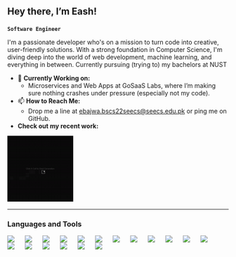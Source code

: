 ## Hey there, I’m Eash!

**`Software Engineer`**

I'm a passionate developer who's on a mission to turn code into creative, user-friendly solutions. With a strong foundation in Computer Science, I'm diving deep into the world of web development, machine learning, and everything in between. Currently pursuing (trying to) my bachelors at NUST

- 🔭 **Currently Working on:**  
  - Microservices and Web Apps at GoSaaS Labs, where I’m making sure nothing crashes under pressure (especially not my code).
- 📫 **How to Reach Me:**  
  - Drop me a line at ebajwa.bscs22seecs@seecs.edu.pk or ping me on GitHub.
- **Check out my recent work:**
<a href="https://github.com/eashah-uwu/WaveGen" >
    <img width="150px" src="https://github.com/eashah-uwu/eashah-uwu/blob/main/Picture1.gif" />
</a>

 ---
 ### Languages and Tools

<img width="30px" align="left" style="padding-right:10px;"  src="https://cdn.jsdelivr.net/gh/devicons/devicon@latest/icons/javascript/javascript-original.svg" />
<img width="30px" align="left" style="padding-right:10px;" src="https://cdn.jsdelivr.net/gh/devicons/devicon@latest/icons/java/java-original.svg" />
<img width="30px" align="left" style="padding-right:10px;"  src="https://cdn.jsdelivr.net/gh/devicons/devicon@latest/icons/python/python-original.svg" />
<img width="30px" align="left" style="padding-right:10px;" src="https://cdn.jsdelivr.net/gh/devicons/devicon@latest/icons/cplusplus/cplusplus-original.svg" />
<img width="30px" align="left" style="padding-right:10px;" src="https://cdn.jsdelivr.net/gh/devicons/devicon@latest/icons/mysql/mysql-original.svg" />
<img width="30px" align="left" style="padding-right:10px;" src="https://cdn.jsdelivr.net/gh/devicons/devicon/icons/c/c-original.svg" />
<img width="30px" align="left" style="padding-right:10px;" src="https://cdn.jsdelivr.net/gh/devicons/devicon/icons/postgresql/postgresql-original.svg" />
<img width="30px" align="left" style="padding-right:10px;" src="https://cdn.jsdelivr.net/gh/devicons/devicon/icons/mongodb/mongodb-original.svg" />
<img width="30px" align="left" style="padding-right:10px;" src="https://cdn.jsdelivr.net/gh/devicons/devicon/icons/php/php-original.svg" />
<img width="30px" align="left" style="padding-right:10px;" src="https://cdn.jsdelivr.net/gh/devicons/devicon/icons/html5/html5-original.svg" />
<img width="30px" align="left" style="padding-right:10px;" src="https://cdn.jsdelivr.net/gh/devicons/devicon/icons/css3/css3-original.svg" />
<img width="30px" align="left" style="padding-right:10px;" src="https://cdn.jsdelivr.net/gh/devicons/devicon/icons/typescript/typescript-original.svg" />
<img width="30px" align="left" style="padding-right:10px;" src="https://cdn.jsdelivr.net/gh/devicons/devicon/icons/git/git-original.svg" />
<img width="30px" align="left" style="padding-right:10px;" src="https://cdn.jsdelivr.net/gh/devicons/devicon/icons/nodejs/nodejs-original.svg" />
<img width="30px" align="left" style="padding-right:10px;" src="https://cdn.jsdelivr.net/gh/devicons/devicon/icons/figma/figma-original.svg" />
<img width="30px" align="left" style="padding-right:10px;" src="https://cdn.jsdelivr.net/gh/devicons/devicon/icons/bootstrap/bootstrap-original.svg" />
<img width="30px" align="left" style="padding-right:10px;" src="https://cdn.jsdelivr.net/gh/devicons/devicon@latest/icons/tailwindcss/tailwindcss-original.svg" />
<img width="30px" align="left" style="padding-right:10px;" src="https://cdn.jsdelivr.net/gh/devicons/devicon/icons/materialui/materialui-original.svg" />

</br>
</Br>


#

 



          

          

          
          
          

    
